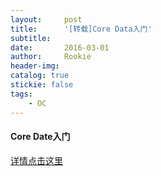 ```yaml
---
layout:     post
title:      '[转载]Core Data入门'
subtitle:   
date:       2016-03-01
author:     Rookie
header-img: 
catalog: true
stickie: false
tags:
    - OC
---
```


#### Core Date入门

[详情点击这里](https://blog.csdn.net/q199109106q/article/details/8563438)